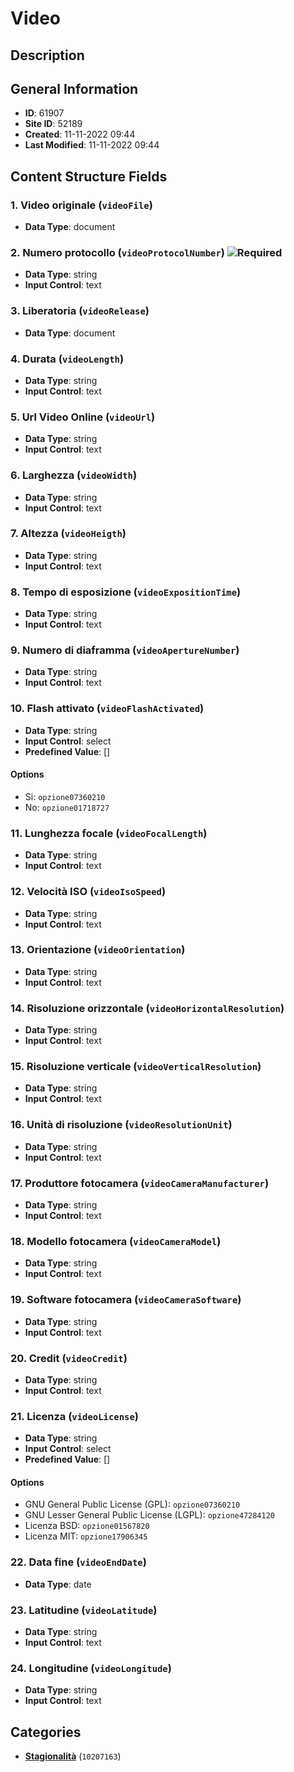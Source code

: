 # Video

## Description

## General Information
- **ID**: 61907
- **Site ID**: 52189
- **Created**: 11-11-2022 09:44
- **Last Modified**: 11-11-2022 09:44

## Content Structure Fields
### 1. Video originale (`videoFile`) 
- **Data Type**: document

### 2. Numero protocollo (`videoProtocolNumber`) ![Required](https://img.shields.io/badge/*Required-red.svg)
- **Data Type**: string
- **Input Control**: text

### 3. Liberatoria (`videoRelease`) 
- **Data Type**: document

### 4. Durata (`videoLength`) 
- **Data Type**: string
- **Input Control**: text

### 5. Url Video Online (`videoUrl`) 
- **Data Type**: string
- **Input Control**: text

### 6. Larghezza (`videoWidth`) 
- **Data Type**: string
- **Input Control**: text

### 7. Altezza (`videoHeigth`) 
- **Data Type**: string
- **Input Control**: text

### 8. Tempo di esposizione (`videoExpositionTime`) 
- **Data Type**: string
- **Input Control**: text

### 9. Numero di diaframma (`videoApertureNumber`) 
- **Data Type**: string
- **Input Control**: text

### 10. Flash attivato (`videoFlashActivated`) 
- **Data Type**: string
- **Input Control**: select
- **Predefined Value**: []
#### Options
- Si: `opzione07360210`
- No: `opzione01718727`

### 11. Lunghezza focale (`videoFocalLength`) 
- **Data Type**: string
- **Input Control**: text

### 12. Velocità ISO (`videoIsoSpeed`) 
- **Data Type**: string
- **Input Control**: text

### 13. Orientazione (`videoOrientation`) 
- **Data Type**: string
- **Input Control**: text

### 14. Risoluzione orizzontale (`videoHorizontalResolution`) 
- **Data Type**: string
- **Input Control**: text

### 15. Risoluzione verticale (`videoVerticalResolution`) 
- **Data Type**: string
- **Input Control**: text

### 16. Unità di risoluzione (`videoResolutionUnit`) 
- **Data Type**: string
- **Input Control**: text

### 17. Produttore fotocamera (`videoCameraManufacturer`) 
- **Data Type**: string
- **Input Control**: text

### 18. Modello fotocamera (`videoCameraModel`) 
- **Data Type**: string
- **Input Control**: text

### 19. Software fotocamera (`videoCameraSoftware`) 
- **Data Type**: string
- **Input Control**: text

### 20. Credit (`videoCredit`) 
- **Data Type**: string
- **Input Control**: text

### 21. Licenza (`videoLicense`) 
- **Data Type**: string
- **Input Control**: select
- **Predefined Value**: []
#### Options
- GNU General Public License (GPL): `opzione07360210`
- GNU Lesser General Public License (LGPL): `opzione47284120`
- Licenza BSD: `opzione01567820`
- Licenza MIT: `opzione17906345`

### 22. Data fine (`videoEndDate`) 
- **Data Type**: date

### 23. Latitudine (`videoLatitude`) 
- **Data Type**: string
- **Input Control**: text

### 24. Longitudine (`videoLongitude`) 
- **Data Type**: string
- **Input Control**: text

## Categories
- **[Stagionalità](../../categories/stagionalità.md)** (`10207163`) 
